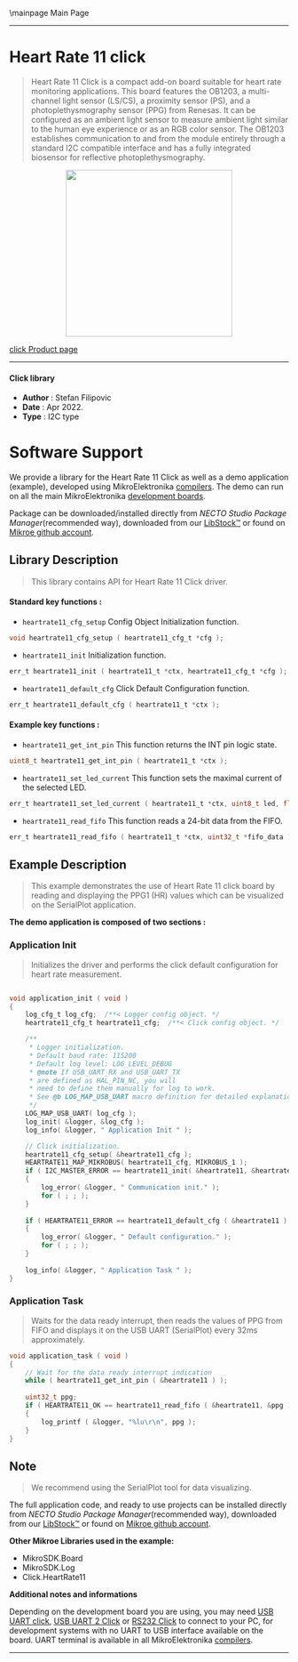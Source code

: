 \mainpage Main Page

---
# Heart Rate 11 click

> Heart Rate 11 Click is a compact add-on board suitable for heart rate monitoring applications. This board features the OB1203, a multi-channel light sensor (LS/CS), a proximity sensor (PS), and a photoplethysmography sensor (PPG) from Renesas. It can be configured as an ambient light sensor to measure ambient light similar to the human eye experience or as an RGB color sensor. The OB1203 establishes communication to and from the module entirely through a standard I2C compatible interface and has a fully integrated biosensor for reflective photoplethysmography.

<p align="center">
  <img src="https://download.mikroe.com/images/click_for_ide/heartrate11_click.png" height=300px>
</p>

[click Product page](https://www.mikroe.com/heart-rate-11-click)

---


#### Click library

- **Author**        : Stefan Filipovic
- **Date**          : Apr 2022.
- **Type**          : I2C type


# Software Support

We provide a library for the Heart Rate 11 Click
as well as a demo application (example), developed using MikroElektronika
[compilers](https://www.mikroe.com/necto-studio).
The demo can run on all the main MikroElektronika [development boards](https://www.mikroe.com/development-boards).

Package can be downloaded/installed directly from *NECTO Studio Package Manager*(recommended way), downloaded from our [LibStock&trade;](https://libstock.mikroe.com) or found on [Mikroe github account](https://github.com/MikroElektronika/mikrosdk_click_v2/tree/master/clicks).

## Library Description

> This library contains API for Heart Rate 11 Click driver.

#### Standard key functions :

- `heartrate11_cfg_setup` Config Object Initialization function.
```c
void heartrate11_cfg_setup ( heartrate11_cfg_t *cfg );
```

- `heartrate11_init` Initialization function.
```c
err_t heartrate11_init ( heartrate11_t *ctx, heartrate11_cfg_t *cfg );
```

- `heartrate11_default_cfg` Click Default Configuration function.
```c
err_t heartrate11_default_cfg ( heartrate11_t *ctx );
```

#### Example key functions :

- `heartrate11_get_int_pin` This function returns the INT pin logic state.
```c
uint8_t heartrate11_get_int_pin ( heartrate11_t *ctx );
```

- `heartrate11_set_led_current` This function sets the maximal current of the selected LED.
```c
err_t heartrate11_set_led_current ( heartrate11_t *ctx, uint8_t led, float current );
```

- `heartrate11_read_fifo` This function reads a 24-bit data from the FIFO.
```c
err_t heartrate11_read_fifo ( heartrate11_t *ctx, uint32_t *fifo_data );
```

## Example Description

> This example demonstrates the use of Heart Rate 11 click board by reading and displaying the PPG1 (HR) values which can be visualized on the SerialPlot application.

**The demo application is composed of two sections :**

### Application Init

> Initializes the driver and performs the click default configuration for heart rate measurement.

```c

void application_init ( void )
{
    log_cfg_t log_cfg;  /**< Logger config object. */
    heartrate11_cfg_t heartrate11_cfg;  /**< Click config object. */

    /** 
     * Logger initialization.
     * Default baud rate: 115200
     * Default log level: LOG_LEVEL_DEBUG
     * @note If USB_UART_RX and USB_UART_TX 
     * are defined as HAL_PIN_NC, you will 
     * need to define them manually for log to work. 
     * See @b LOG_MAP_USB_UART macro definition for detailed explanation.
     */
    LOG_MAP_USB_UART( log_cfg );
    log_init( &logger, &log_cfg );
    log_info( &logger, " Application Init " );

    // Click initialization.
    heartrate11_cfg_setup( &heartrate11_cfg );
    HEARTRATE11_MAP_MIKROBUS( heartrate11_cfg, MIKROBUS_1 );
    if ( I2C_MASTER_ERROR == heartrate11_init( &heartrate11, &heartrate11_cfg ) ) 
    {
        log_error( &logger, " Communication init." );
        for ( ; ; );
    }
    
    if ( HEARTRATE11_ERROR == heartrate11_default_cfg ( &heartrate11 ) )
    {
        log_error( &logger, " Default configuration." );
        for ( ; ; );
    }
    
    log_info( &logger, " Application Task " );
}

```

### Application Task

> Waits for the data ready interrupt, then reads the values of PPG from FIFO and displays it on the USB UART (SerialPlot) every 32ms approximately.

```c
void application_task ( void )
{
    // Wait for the data ready interrupt indication
    while ( heartrate11_get_int_pin ( &heartrate11 ) );
    
    uint32_t ppg;
    if ( HEARTRATE11_OK == heartrate11_read_fifo ( &heartrate11, &ppg ) )
    {
        log_printf ( &logger, "%lu\r\n", ppg );
    }
}
```

## Note

> We recommend using the SerialPlot tool for data visualizing.

The full application code, and ready to use projects can be installed directly from *NECTO Studio Package Manager*(recommended way), downloaded from our [LibStock&trade;](https://libstock.mikroe.com) or found on [Mikroe github account](https://github.com/MikroElektronika/mikrosdk_click_v2/tree/master/clicks).

**Other Mikroe Libraries used in the example:**

- MikroSDK.Board
- MikroSDK.Log
- Click.HeartRate11

**Additional notes and informations**

Depending on the development board you are using, you may need
[USB UART click](https://www.mikroe.com/usb-uart-click),
[USB UART 2 Click](https://www.mikroe.com/usb-uart-2-click) or
[RS232 Click](https://www.mikroe.com/rs232-click) to connect to your PC, for
development systems with no UART to USB interface available on the board. UART
terminal is available in all MikroElektronika
[compilers](https://shop.mikroe.com/compilers).

---
